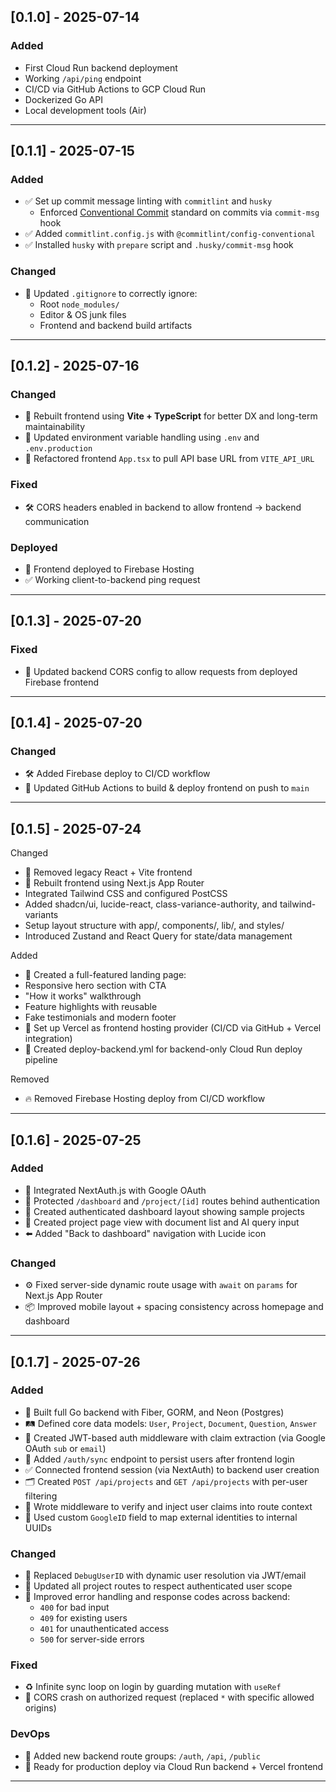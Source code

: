 ## [0.1.0] - 2025-07-14

### Added

- First Cloud Run backend deployment
- Working `/api/ping` endpoint
- CI/CD via GitHub Actions to GCP Cloud Run
- Dockerized Go API
- Local development tools (Air)

---

## [0.1.1] - 2025-07-15

### Added

- ✅ Set up commit message linting with `commitlint` and `husky`
  - Enforced [Conventional Commit](https://www.conventionalcommits.org/) standard on commits via `commit-msg` hook
- ✅ Added `commitlint.config.js` with `@commitlint/config-conventional`
- ✅ Installed `husky` with `prepare` script and `.husky/commit-msg` hook

### Changed

- 🧹 Updated `.gitignore` to correctly ignore:
  - Root `node_modules/`
  - Editor & OS junk files
  - Frontend and backend build artifacts

---

## [0.1.2] - 2025-07-16

### Changed

- 🔁 Rebuilt frontend using **Vite + TypeScript** for better DX and long-term maintainability
- 🔄 Updated environment variable handling using `.env` and `.env.production`
- 🔄 Refactored frontend `App.tsx` to pull API base URL from `VITE_API_URL`

### Fixed

- 🛠️ CORS headers enabled in backend to allow frontend → backend communication

### Deployed

- 🚀 Frontend deployed to Firebase Hosting
- ✅ Working client-to-backend ping request

---

## [0.1.3] - 2025-07-20

### Fixed

- 🔐 Updated backend CORS config to allow requests from deployed Firebase frontend

---

## [0.1.4] - 2025-07-20

### Changed

- 🛠️ Added Firebase deploy to CI/CD workflow
- 🔧 Updated GitHub Actions to build & deploy frontend on push to `main`

---

## [0.1.5] - 2025-07-24

Changed

- 🧹 Removed legacy React + Vite frontend
- 🔄 Rebuilt frontend using Next.js App Router
- Integrated Tailwind CSS and configured PostCSS
- Added shadcn/ui, lucide-react, class-variance-authority, and tailwind-variants
- Setup layout structure with app/, components/, lib/, and styles/
- Introduced Zustand and React Query for state/data management

Added

- 🎨 Created a full-featured landing page:
- Responsive hero section with CTA
- "How it works" walkthrough
- Feature highlights with reusable <FeatureCard />
- Fake testimonials and modern footer
- 🚀 Set up Vercel as frontend hosting provider (CI/CD via GitHub + Vercel integration)
- 🧾 Created deploy-backend.yml for backend-only Cloud Run deploy pipeline

Removed

- 🔥 Removed Firebase Hosting deploy from CI/CD workflow

---

## [0.1.6] - 2025-07-25

### Added

- 🔐 Integrated NextAuth.js with Google OAuth
- 👤 Protected `/dashboard` and `/project/[id]` routes behind authentication
- 🧭 Created authenticated dashboard layout showing sample projects
- 📁 Created project page view with document list and AI query input
- ⬅️ Added "Back to dashboard" navigation with Lucide icon

### Changed

- ⚙️ Fixed server-side dynamic route usage with `await` on `params` for Next.js App Router
- 📦 Improved mobile layout + spacing consistency across homepage and dashboard

---

## [0.1.7] - 2025-07-26

### Added

- 🧠 Built full Go backend with Fiber, GORM, and Neon (Postgres)
- 🛤️ Defined core data models: `User`, `Project`, `Document`, `Question`, `Answer`
- 🔐 Created JWT-based auth middleware with claim extraction (via Google OAuth `sub` or `email`)
- 🔄 Added `/auth/sync` endpoint to persist users after frontend login
- ✅ Connected frontend session (via NextAuth) to backend user creation
- 🗂️ Created `POST /api/projects` and `GET /api/projects` with per-user filtering
- 🧪 Wrote middleware to verify and inject user claims into route context
- 🧾 Used custom `GoogleID` field to map external identities to internal UUIDs

### Changed

- 🧼 Replaced `DebugUserID` with dynamic user resolution via JWT/email
- 🧱 Updated all project routes to respect authenticated user scope
- 🛑 Improved error handling and response codes across backend:
  - `400` for bad input
  - `409` for existing users
  - `401` for unauthenticated access
  - `500` for server-side errors

### Fixed

- ♻️ Infinite sync loop on login by guarding mutation with `useRef`
- 🚫 CORS crash on authorized request (replaced `*` with specific allowed origins)

### DevOps

- 🔧 Added new backend route groups: `/auth`, `/api`, `/public`
- 🚀 Ready for production deploy via Cloud Run backend + Vercel frontend

---
